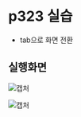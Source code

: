 # p323 실습

- tab으로 화면 전환

## 실행화면

![캡처](https://user-images.githubusercontent.com/24764210/96143239-de2f5e00-0f3d-11eb-998c-9deab2ab3552.png) 

![캡처](https://user-images.githubusercontent.com/24764210/96143390-0454fe00-0f3e-11eb-9c00-ca8c4b56cb5a.png) 